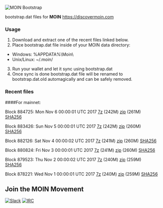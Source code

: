 ![MOIN Bootstrap](https://i.imgur.com/KjM1jMp.jpg)

bootstrap.dat files for **MOIN** https://discovermoin.com

### Usage

1. Download and extract one of the recent files linked below.
2. Place bootstrap.dat file inside of your MOIN data directory:
 - Windows: %APPDATA%\Moin\
 - Unix/Linux: ~/.moin/
3. Run your wallet and let it sync using bootstrap.dat
4. Once sync is done bootstrap.dat file will be renamed to bootstrap.dat.old automagically and can be safely removed.


### Recent files

####For mainnet:

Block 884725: Mon Nov  6 00:00:01 UTC 2017 [7z](https://transfer.sh/Tfgfy/bootstrap.dat.20171106.7z) (242M) [zip](https://transfer.sh/4QnwI/bootstrap.dat.20171106.zip) (261M) [SHA256](https://transfer.sh/MHqJd/sha256.txt)

Block 883426: Sun Nov  5 00:00:01 UTC 2017 [7z](https://transfer.sh/xLHHc/bootstrap.dat.20171105.7z) (242M) [zip](https://transfer.sh/rc7pO/bootstrap.dat.20171105.zip) (260M) [SHA256](https://transfer.sh/122o63/sha256.txt)

Block 882126: Sat Nov  4 00:00:02 UTC 2017 [7z](https://transfer.sh/Hulwk/bootstrap.dat.20171104.7z) (241M) [zip](https://transfer.sh/cRhpz/bootstrap.dat.20171104.zip) (260M) [SHA256](https://transfer.sh/14eykq/sha256.txt)

Block 880824: Fri Nov  3 00:00:01 UTC 2017 [7z](https://transfer.sh/11BZho/bootstrap.dat.20171103.7z) (241M) [zip](https://transfer.sh/12pPkf/bootstrap.dat.20171103.zip) (260M) [SHA256](https://transfer.sh/bxYbp/sha256.txt)

Block 879523: Thu Nov  2 00:00:02 UTC 2017 [7z](https://transfer.sh/14XTeC/bootstrap.dat.20171102.7z) (240M) [zip](https://transfer.sh/iZsc0/bootstrap.dat.20171102.zip) (259M) [SHA256](https://transfer.sh/XgysA/sha256.txt)

Block 878221: Wed Nov  1 00:00:01 UTC 2017 [7z](https://transfer.sh/GcHFr/bootstrap.dat.20171101.7z) (240M) [zip](https://transfer.sh/gPJou/bootstrap.dat.20171101.zip) (259M) [SHA256](https://transfer.sh/iNrjj/sha256.txt)

## Join the MOIN Movement

[![Slack](https://i.imgur.com/Xy0IEJN.png)](https://discovermoin.herokuapp.com)
[![IRC](http://i.imgur.com/amUnKGQ.png)](https://kiwiirc.com/client/irc.freenode.net/#moin-crypto)
